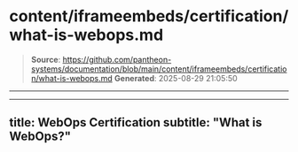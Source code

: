 # content/iframeembeds/certification/what-is-webops.md

> **Source**: https://github.com/pantheon-systems/documentation/blob/main/content/iframeembeds/certification/what-is-webops.md
> **Generated**: 2025-08-29 21:05:50

---

---
title: WebOps Certification
subtitle: "What is WebOps?"
---

<Partial file="certification-guide/what-is-webops.md" />
